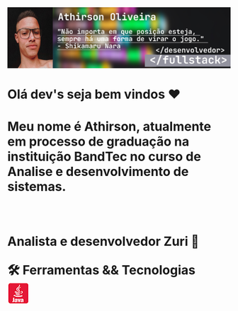 <img src="github.jpg">
<h1>Olá dev's seja bem vindos &#9829;<h1>
  <p>Meu nome é Athirson, atualmente em processo de graduação na instituição BandTec no curso de Analise e desenvolvimento de sistemas.</p>
   <br> 
  <p>Analista e desenvolvedor Zuri 🚀</p>
  <b>🛠 Ferramentas && Tecnologias </b>
  <br>
  <img src="java.png">


  
